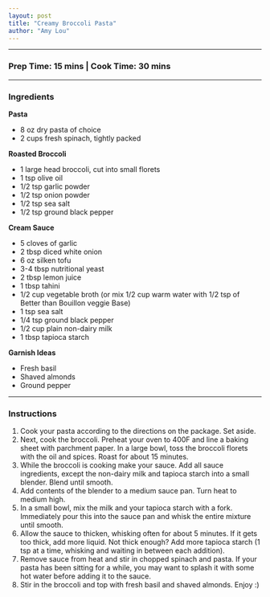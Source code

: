 ```yaml
---
layout: post
title: "Creamy Broccoli Pasta"
author: "Amy Lou"
---
```


---
### Prep Time: 15 mins | Cook Time: 30 mins
---

### Ingredients

**Pasta**
- 8 oz dry pasta of choice
- 2 cups fresh spinach, tightly packed

**Roasted Broccoli**
- 1 large head broccoli, cut into small florets 
- 1 tsp olive oil
- 1/2 tsp garlic powder
- 1/2 tsp onion powder
- 1/2 tsp sea salt
- 1/2 tsp ground black pepper

**Cream Sauce** 
- 5 cloves of garlic
- 2 tbsp diced white onion
- 6 oz silken tofu
- 3-4 tbsp nutritional yeast
- 2 tbsp lemon juice 
- 1 tbsp tahini
- 1/2 cup vegetable broth (or mix 1/2 cup warm water with 1/2 tsp of Better than Bouillon veggie Base)
- 1 tsp sea salt
- 1/4 tsp ground black pepper
- 1/2 cup plain non-dairy milk
- 1 tbsp tapioca starch 

**Garnish Ideas**
- Fresh basil
- Shaved almonds
- Ground pepper

------

### Instructions 
1. Cook your pasta according to the directions on the package. Set aside.
2. Next, cook the broccoli. Preheat your oven to 400F and line a baking sheet with parchment paper. In a large bowl, toss the broccoli florets with the oil and spices. Roast for about 15 minutes.
3. While the broccoli is cooking make your sauce. Add all sauce ingredients, except the non-dairy milk and tapioca starch into a small blender. Blend until smooth.
4. Add contents of the blender to a medium sauce pan. Turn heat to medium high.
5. In a small bowl, mix the milk and your tapioca starch with a fork. Immediately pour this into the sauce pan and whisk the entire mixture until smooth.
6. Allow the sauce to thicken, whisking often for about 5 minutes. If it gets too thick, add more liquid. Not thick enough? Add more tapioca starch (1 tsp at a time, whisking and waiting in between each addition).
7. Remove sauce from heat and stir in chopped spinach and pasta. If your pasta has been sitting for a while, you may want to splash it with some hot water before adding it to the sauce.
8. Stir in the broccoli and top with fresh basil and shaved almonds. Enjoy :)
